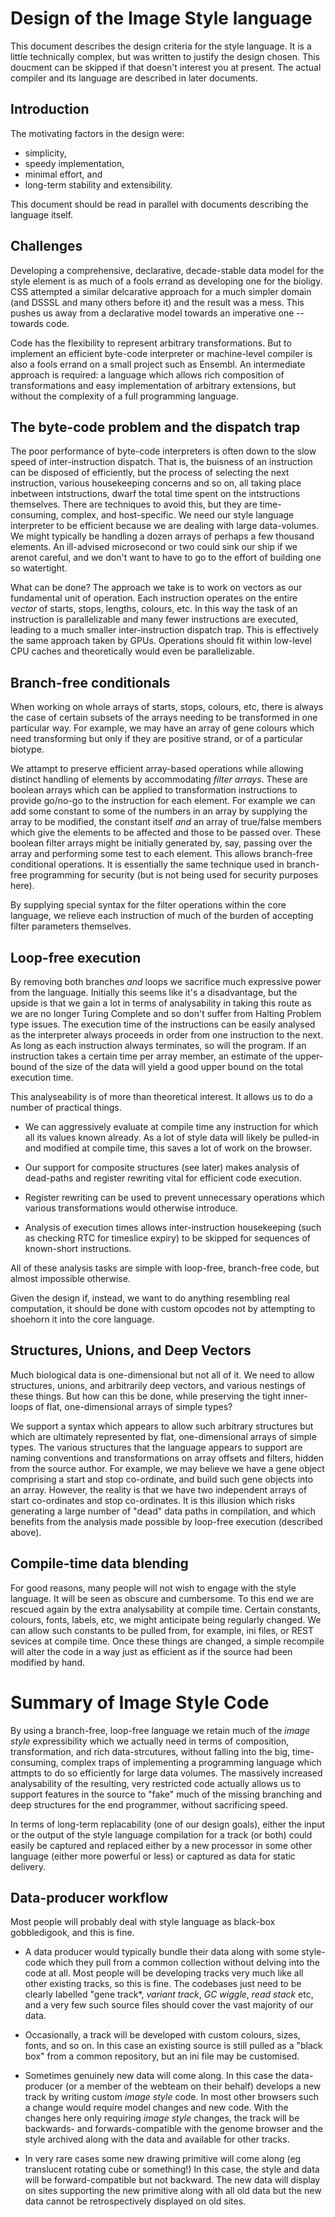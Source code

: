 # Design of the Image Style language

This document describes the design criteria for the style language. It is a little technically complex, but was written to justify the design chosen. This doucment can be skipped if that doesn't interest you at present. The actual compiler and its language are described in later documents.

## Introduction

The motivating factors in the design were:
* simplicity,
* speedy implementation,
* minimal effort, and 
* long-term stability and extensibility.

This document should be read in parallel with documents describing the language itself.

## Challenges

Developing a comprehensive, declarative, decade-stable data model for the style element is as much of a fools errand as developing one for the bioligy. CSS attempted a similar delcarative approach for a much simpler domain (and DSSSL and many others before it) and the result was a mess. This pushes us away from a declarative model towards an imperative one -- towards code.

Code has the flexibility to represent arbitrary transformations. But to implement an efficient byte-code interpreter or machine-level compiler is also a fools errand on a small project such as Ensembl. An intermediate approach is required: a language which allows rich composition of transformations and easy implementation of arbitrary extensions, but without the complexity of a full programming language.

## The byte-code problem and the dispatch trap

The poor performance of byte-code interpreters is often down to the slow speed of inter-instruction dispatch. That is, the buisness of an instruction can be disposed of efficiently, but the process of selecting the next instruction, various housekeeping concerns and so on, all taking place inbetween intstructions, dwarf the total time spent on the intstructions themselves. There are techniques to avoid this, but they are time-consuming, complex, and host-specific. We need our style language interpreter to be efficient because we are dealing with large data-volumes. We might typically be handling a dozen arrays of perhaps a few thousand elements. An ill-advised microsecond or two could sink our ship if we arenot careful, and we don't want to have to go to the effort of building one so watertight.

What can be done? The approach we take is to work on vectors as our fundamental unit of operation. Each instruction operates on the entire *vector* of starts, stops, lengths, colours, etc. In this way the task of an instruction is parallelizable and many fewer instructions are executed, leading to a much smaller inter-instruction dispatch trap. This is effectively the same approach taken by GPUs. Operations should fit within low-level CPU caches and theoretically would even be parallelizable.

## Branch-free conditionals

When working on whole arrays of starts, stops, colours, etc, there is always the case of certain subsets of the arrays needing to be transformed in one particular way. For example, we may have an array of gene colours which need transforming but only if they are positive strand, or of a particular biotype.

We attampt to preserve efficient array-based operations while allowing distinct handling of elements by accommodating *filter arrays*. These are boolean arrays which can be applied to transformation instructions to provide go/no-go to the instruction for each element. For example we can add some constant to some of the numbers in an array by supplying the array to be modified, the constant itself *and* an array of true/false members which give the elements to be affected and those to be passed over. These boolean filter arrays might be initially generated by, say, passing over the array and performing some test to each element. This allows branch-free conditional operations. It is essentially the same technique used in branch-free programming for security (but is not being used for security purposes here).

By supplying special syntax for the filter operations within the core language, we relieve each instruction of much of the burden of accepting filter parameters themselves.

## Loop-free execution

By removing both branches *and* loops we sacrifice much expressive power from the language. Initially this seems like it's a disadvantage, but the upside is that we gain a lot in terms of analysability in taking this route as we are no longer Turing Complete and so don't suffer from Halting Problem type issues. The execution time of the instructions can be easily analysed as the interpreter always proceeds in order from one instruction to the next. As long as each instruction always terminates, so will the program. If an instruction takes a certain time per array member, an estimate of the upper-bound of the size of the data will yield a good upper bound on the total execution time.

This analyseability is of more than theoretical interest. It allows us to do a number of practical things. 

* We can aggressively evaluate at compile time any instruction for which all its values known already. As a lot of style data will likely be pulled-in and modified at compile time, this saves a lot of work on the browser.

* Our support for composite structures (see later) makes analysis of dead-paths and register rewriting vital for efficient code execution.

* Register rewriting can be used to prevent unnecessary operations which various transformations would otherwise introduce.

* Analysis of execution times allows inter-instruction housekeeping (such as checking RTC for timeslice expiry) to be skipped for sequences of known-short instructions.

All of these analysis tasks are simple with loop-free, branch-free code, but almost impossible otherwise.

Given the design if, instead, we want to do anything resembling real computation, it should be done with custom opcodes not by attempting to shoehorn it into the core language.

## Structures, Unions, and Deep Vectors

Much biological data is one-dimensional but not all of it. We need to allow structures, unions, and arbitrarily deep vectors, and various nestings of these things. But how can this be done, while preserving the tight inner-loops of flat, one-dimensional arrays of simple types?

We support a syntax which appears to allow such arbitrary structures but which are ultimately represented by flat, one-dimensional arrays of simple types. The various structures that the language appears to support are naming conventions and transformations on array offsets and filters, hidden from the source author. For example, we may believe we have a gene object comprising a start and stop co-ordinate, and build such gene objects into an array. However, the reality is that we have two independent arrays of start co-ordinates and stop co-ordinates. It is this illusion which risks generating a large number of "dead" data paths in compilation, and which benefits from the analysis made possible by loop-free execution (described above).

## Compile-time data blending

For good reasons, many people will not wish to engage with the style language. It will be seen as obscure and cumbersome. To this end we are rescued again by the extra analysability at compile time. Certain constants, colours, fonts, labels, etc, we might anticipate being regularly changed. We can allow such constants to be pulled from, for example, ini files, or REST sevices at compile time. Once these things are changed, a simple recompile will alter the code in a way just as efficient as if the source had been modified by hand.

# Summary of Image Style Code

By using a branch-free, loop-free language we retain much of the *image style* expressibility which we actually need in terms of composition, transformation, and rich data-strcutures, without falling into the big, time-consuming, complex traps of implementing a programming language which attmpts to do so efficiently for large data volumes. The massively increased analysability of the resulting, very restricted code actually allows us to support features in the source to "fake" much of the missing branching and deep structures for the end programmer, without sacrificing speed.

In terms of long-term replacability (one of our design goals), either the input or the output of the style language compilation for a track (or both) could easily be captured and replaced either by a new processor in some other language (either more powerful or less) or captured as data for static delivery.

## Data-producer workflow

Most people will probably deal with style language as black-box gobbledigook, and this is fine.

* A data producer would typically bundle their data along with some style-code which they pull from a common collection without delving into the code at all. Most people will be developing tracks very much like all other existing tracks, so this is fine. The codebases just need to be clearly labelled "gene track*, *variant track*, *GC wiggle*, *read stack* etc, and a very few such source files should cover the vast majority of our data.

* Occasionally, a track will be developed with custom colours, sizes, fonts, and so on. In this case an existing source is still pulled as a "black box" from a common repository, but an ini file may be customised.

* Sometimes genuinely new data will come along. In this case the data-producer (or a member of the webteam on their behalf) develops a new track by writing custom *image style* code. In most other browsers such a change would require model changes and new code. With the changes here only requiring *image style* changes, the track will be backwards- and forwards-compatible with the genome browser and the style archived along with the data and available for other tracks.

* In very rare cases some new drawing primitive will come along (eg translucent rotating cube or something!) In this case, the style and data will be forward-compatible but not backward. The new data will display on sites supporting the new primitive along with all old data but the new data cannot be retrospectively displayed on old sites.
